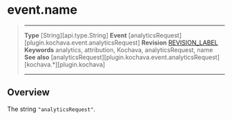 # event.name

> --------------------- ------------------------------------------------------------------------------------------
> __Type__              [String][api.type.String]
> __Event__             [analyticsRequest][plugin.kochava.event.analyticsRequest]
> __Revision__          [REVISION_LABEL](REVISION_URL)
> __Keywords__          analytics, attribution, Kochava, analyticsRequest, name
> __See also__			[analyticsRequest][plugin.kochava.event.analyticsRequest]
>						[kochava.*][plugin.kochava]
> --------------------- ------------------------------------------------------------------------------------------

## Overview

The string `"analyticsRequest"`.
